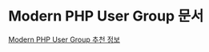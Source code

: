 Modern PHP User Group 문서
===

[Modern PHP User Group 추천 정보](https://github.com/ModernPUG/doc/blob/master/INFORMATION.md)
